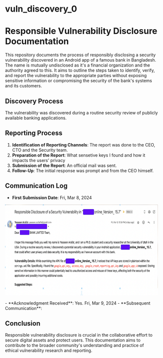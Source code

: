 # vuln_discovery_0

# Responsible Vulnerability Disclosure Documentation

This repository documents the process of responsibly disclosing a security vulnerability discovered in an Android app of a famous bank in Bangladesh. The name is mutually undisclosed as it's a financial organization and the authority agreed to this. It aims to outline the steps taken to identify, verify, and report the vulnerability to the appropriate parties without exposing sensitive information or compromising the security of the bank's systems and its customers.

## Discovery Process

The vulnerability was discovered during a routine security review of publicly available banking applications.

## Reporting Process

1. **Identification of Reporting Channels**: The report was done to the CEO, CTO and the Security team.
2. **Preparation of the Report**: What sensetive keys I found and how it impacts the users' privacy
3. **Submission of the Report**: An official mail was sent.
4. **Follow-Up**: The initial response was prompt and from the CEO himself.

## Communication Log

- **First Submission Date**: Fri, Mar 8, 2024
<p align="center">
  <img src="1.png" alt="First_Report" width="800" height="300">
</p>
- **Acknowledgment Received**: Yes. Fri, Mar 9, 2024
- **Subsequent Communication**:

## Conclusion

Responsible vulnerability disclosure is crucial in the collaborative effort to secure digital assets and protect users. This documentation aims to contribute to the broader community's understanding and practice of ethical vulnerability research and reporting.
